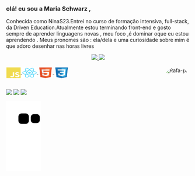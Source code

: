 ### olá! eu sou a Maria Schwarz ,
  Conhecida como NinaS23.Entrei no curso de formação intensiva, full-stack, da Driven Education.Atualmente estou terminando front-end e  gosto sempre de aprender linguagens novas , meu foco ,é dominar oque eu  estou aprendendo . Meus pronomes são : ela/dela e uma curiosidade sobre mim é que adoro desenhar nas horas livres
<div align="center">
  <a href="https://github.com/NinaS23">
  <img height="180em" src="https://github-readme-stats.vercel.app/api?username=NinaS23&show_icons=true&theme=dracula&include_all_commits=true&count_private=true"/>
  <img height="180em" src="https://github-readme-stats.vercel.app/api/top-langs/?username=NinaS23&layout=compact&langs_count=7&theme=dracula"/>
</div>
<div style="display: inline_block"><br>
  <img align="center" alt="Nina-Js" height="30" width="40" src="https://raw.githubusercontent.com/devicons/devicon/master/icons/javascript/javascript-plain.svg">
  <img align="center" alt="Ninaa-React" height="30" width="40" src="https://raw.githubusercontent.com/devicons/devicon/master/icons/react/react-original.svg">
  <img align="center" alt="Nina-HTML" height="30" width="40" src="https://raw.githubusercontent.com/devicons/devicon/master/icons/html5/html5-original.svg">
  <img align="center" alt="Nina-CSS" height="30" width="40" src="https://raw.githubusercontent.com/devicons/devicon/master/icons/css3/css3-original.svg">
   <img align="right" alt="Rafa-pic" height="150" style="border-radius:50px;" src="https://media.giphy.com/media/zTUfL3diHoTV93S72m/giphy.gif">
</div>
  
  </div>
  
  ##
 
<div> 
  <a href="https://discord.com/channels/@me" target="_blank"><img src="https://img.shields.io/badge/Discord-7289DA?style=for-the-badge&logo=discord&logoColor=white" target="_blank"></a> 
  <a href="https://www.linkedin.com/in/maria-eduarda-marinho-schwarz-186ba2232/" target="_blank"><img src="https://img.shields.io/badge/-LinkedIn-%230077B5?style=for-the-badge&logo=linkedin&logoColor=white" target="_blank"></a> 
  <a href = "mailto:mariabevenuto062@gmail.com"><img src="https://img.shields.io/badge/-Gmail-%23333?style=for-the-badge&logo=gmail&logoColor=red" target="_blank"></a>
    
  ![Snake animation](https://github.com/rafaballerini/rafaballerini/blob/output/github-contribution-grid-snake.svg)
 </div>
